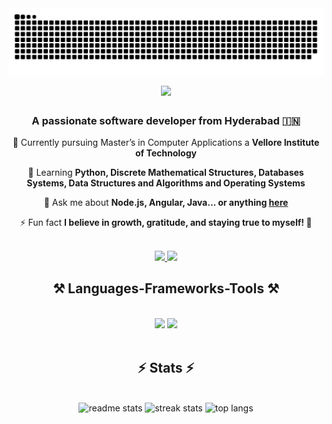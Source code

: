   <div align="center">
  <img alt="snake eating my contributions" src="https://raw.githubusercontent.com/teja137/teja137/output/github-contribution-grid-snake.svg" />
</div>
<div align="center" style="font-size: 2em; font-weight: bold; margin: 0;">
    <img src="https://readme-typing-svg.herokuapp.com/?font=Righteous&size=35&color=2C3E50&center=true&vCenter=true&width=500&height=70&duration=4000&lines=Hi+There!+👋🏽;+I'm+Prabhu+Teja+Pamula!;" />
</div>

<h3 align="center">A passionate software developer from Hyderabad 🇮🇳</h3>


<div align="center">
 
 🔭 Currently pursuing Master’s in Computer Applications a **Vellore Institute of Technology**
 
 🌱 Learning **Python, Discrete Mathematical Structures, Databases Systems, Data Structures and Algorithms and  Operating Systems**

 💬 Ask me about **Node.js, Angular, Java... or anything [here](https://github.com/teja137/teja137/issues)**

 ⚡ Fun fact **I believe in growth, gratitude, and staying true to myself! 🌱**

 </div>

<br/>

<div align="center"> 
  <a href="https://leetcode.com/u/teja137/" target="_blank">
    <img src="https://img.shields.io/badge/-LeetCode-FFA116?style=for-the-badge&logo=LeetCode&logoColor=black" target="_blank" />
  </a>
  <a href="https://www.linkedin.com/in/prabhu-teja-pamula/" target="_blank">
    <img src="https://img.shields.io/badge/LinkedIn-0077B5?style=for-the-badge&logo=linkedin&logoColor=white" target="_blank" />
  </a>
</div>

<h2 align="center">⚒️ Languages-Frameworks-Tools ⚒️</h2>
<br/>
<div align="center">
    <img src="https://skillicons.dev/icons?i=angular,bootstrap,mui,html,css,vscode,github,figma,git,r" />
    <img src="https://skillicons.dev/icons?i=nodejs,python,javascript,typescript,c,java,mysql" /><br>
</div>

<br/>
<h2 align="center">⚡ Stats ⚡</h2>
<br>

<div align="center">
  <img style="width: 33%" src="https://github-readme-stats-salesp07.vercel.app/api?username=teja137&count_private=true&show_icons=true&theme=react&rank_icon=github&border_radius=10" alt="readme stats" />
  <img style="width: 35%" src="https://github-readme-streak-stats-salesp07.vercel.app/?user=teja137&count_private=true&theme=react&border_radius=10" alt="streak stats"/>
  <img style="width: 22%" src="https://github-readme-stats-salesp07.vercel.app/api/top-langs/?username=teja137&langs_count=8&layout=compact&theme=react&border_radius=10&size_weight=0.5&count_weight=0.5&exclude_repo=github-readme-stats" alt="top langs" />
</div>

